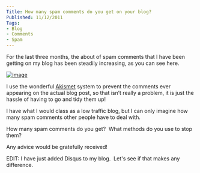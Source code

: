 ```yaml
---
Title: How many spam comments do you get on your blog?
Published: 11/12/2011
Tags:
- Blog
- Comments
- Spam
---
```


For the last three months, the about of spam comments that I have been getting on my blog has been steadily increasing, as you can see here.

[![image](http://www.gep13.co.uk/blog/wp-content/uploads/2011/12/image_thumb.png)](http://www.gep13.co.uk/blog/wp-content/uploads/2011/12/image7.png)

I use the wonderful [Akismet](http://akismet.com/) system to prevent the comments ever appearing on the actual blog post, so that isn’t really a problem, it is just the hassle of having to go and tidy them up!

I have what I would class as a low traffic blog, but I can only imagine how many spam comments other people have to deal with.

How many spam comments do you get?  What methods do you use to stop them?

Any advice would be gratefully received!

EDIT: I have just added Disqus to my blog.  Let's see if that makes any difference.
